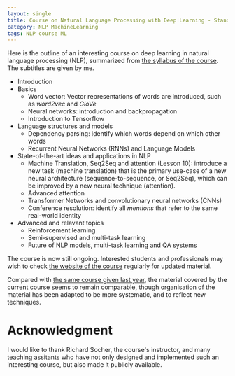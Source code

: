 ```yaml
---
layout: single
title: Course on Natural Language Processing with Deep Learning - Standford CS224n
category: NLP MachineLearning
tags: NLP course ML
---
```


Here is the outline of an interesting course on deep learning in natural language processing (NLP), summarized from [the syllabus of the course](http://web.stanford.edu/class/cs224n/syllabus.html). The subtitles are given by me.

* Introduction
* Basics
    * Word vector: Vector representations of words are introduced, such as *word2vec* and *GloVe*
    * Neural networks: introduction and backpropagation
    * Introduction to Tensorflow
* Language structures and models
    * Dependency parsing: identify which words depend on which other words
    * Recurrent Neural Networks (RNNs) and Language Models
* State-of-the-art ideas and applications in NLP
    * Machine Translation, Seq2Seq and attention (Lesson 10): introduce a new task (machine translation) that is the primary use-case of a new neural architecture (sequence-to-sequence, or Seq2Seq), which can be improved by a new neural technique (attention).
    * Advanced attention
    * Transformer Networks and convolutionary neural networks (CNNs)
    * Conference resolution: identify all *mentions* that refer to the same real-world identity
* Advanced and relavant topics
    * Reinforcement learning
    * Semi-supervised and multi-task learning
    * Future of NLP models, multi-task learning and QA systems

The course is now still ongoing. Interested students and professionals may wish to check [the website of the course](http://web.stanford.edu/class/cs224n/) regularly for updated material.

Compared with [the same course given last year](http://cs224d.stanford.edu/syllabus.html), the material covered by the current course seems to remain comparable, though organisation of the material has been adapted to be more systematic, and to reflect new techniques.

# Acknowledgment

I would like to thank Richard Socher, the course's instructor, and many teaching assitants who have not only designed and implemented such an interesting course, but also made it publicly available. 
